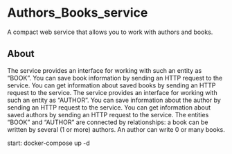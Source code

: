# Authors_Books_service
A compact web service that allows you to work with authors and books.


About
-----

The service provides an interface for working with such an entity as “BOOK”.
You can save book information by sending an HTTP request to the service.
You can get information about saved books by sending an HTTP request to the service.
The service provides an interface for working with such an entity as “AUTHOR”.
You can save information about the author by sending an HTTP request to the service.
You can get information about saved authors by sending an HTTP request to the service.
The entities “BOOK” and “AUTHOR” are connected by relationships: a book can be written by several (1 or more) authors. An author can write 0 or many books.



start: docker-compose up -d
